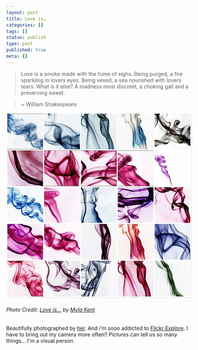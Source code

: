 ```yaml
---
layout: post
title: Love is…
categories: []
tags: []
status: publish
type: post
published: true
meta: {}
---
```

>  

> Love is a smoke made with the fume of sighs. Being purged, a fire sparkling in lovers eyes. Being vexed, a sea nourished with lovers tears. What is it else? A madness most discreet, a choking gall and a preserving sweet.

> ~ William Shakespeare

![](/img/lo.jpg)

###### Photo Credit: [Love is...](http://flickr.com/photos/mylakent/104141289/) by [Myla Kent](http://flickr.com/photos/mylakent/)
Beautifully photographed by [her](http://flickr.com/photos/mylakent/104141289/). And i'm sooo addicted to [Flickr Explore](http://flickr.com/explore/interesting/7days/). I have to bring out my camera more often!! Pictures can tell us so many things... I'm a visual person.
